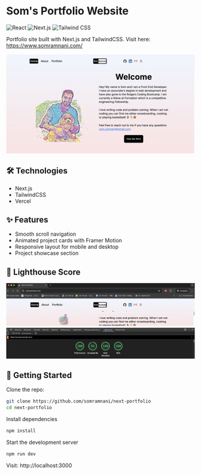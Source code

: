 # Som's Portfolio Website

![React](https://img.shields.io/badge/React-61DAFB?style=for-the-badge&logo=react&logoColor=white)
![Next.js](https://img.shields.io/badge/Next.js-000000?style=for-the-badge&logo=nextdotjs&logoColor=white)
![Tailwind CSS](https://img.shields.io/badge/Tailwind_CSS-06B6D4?style=for-the-badge&logo=tailwindcss&logoColor=white)

Portfolio site built with Next.js and TailwindCSS. Visit here: https://www.somramnani.com/

![Homepage](public/homepage.png)

## 🛠️ Technologies

- Next.js
- TailwindCSS
- Vercel

## ✨ Features

- Smooth scroll navigation
- Animated project cards with Framer Motion
- Responsive layout for mobile and desktop
- Project showcase section

## 🎯 Lighthouse Score

![Lighthouse Score](public/Lighthouse-score.png)

## 🚀 Getting Started

Clone the repo:

```bash
git clone https://github.com/somramnani/next-portfolio
cd next-portfolio
```

Install dependencies

```bash
npm install
```

Start the development server

```bash
npm run dev
```

Visit: http://localhost:3000
